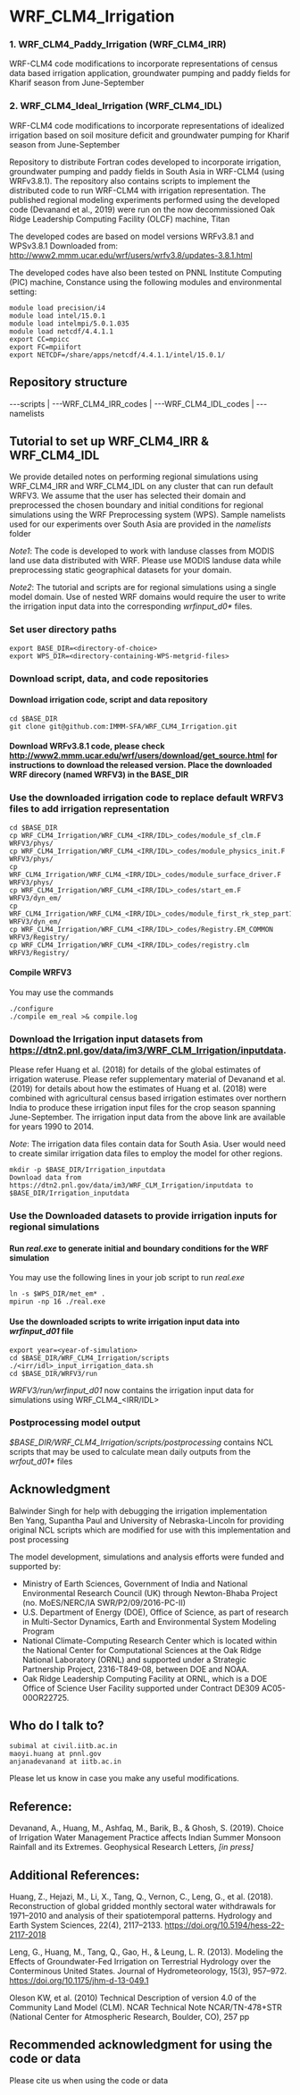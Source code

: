 # WRF_CLM4_Irrigation
### 1. WRF_CLM4_Paddy_Irrigation (WRF_CLM4_IRR)
WRF-CLM4 code modifications to incorporate representations of census data based irrigation application, groundwater pumping and paddy fields for Kharif season from June-September
### 2. WRF_CLM4_Ideal_Irrigation (WRF_CLM4_IDL)
WRF-CLM4 code modifications to incorporate representations of idealized irrigation based on soil mositure deficit and groundwater pumping for Kharif season from June-September


Repository to distribute Fortran codes developed to incorporate irrigation, groundwater pumping and paddy fields in South Asia in WRF-CLM4 (using WRFv3.8.1). The repository also contains scripts to implement the distributed code to run WRF-CLM4 with irrigation representation. The published regional modeling experiments performed using the developed code (Devanand et al., 2019) were run on the now decommissioned Oak Ridge Leadership Computing Facility (OLCF) machine, Titan

The developed codes are based on model versions WRFv3.8.1 and WPSv3.8.1
Downloaded from: http://www2.mmm.ucar.edu/wrf/users/wrfv3.8/updates-3.8.1.html

The developed codes have also been tested on PNNL Institute Computing (PIC) machine, Constance using the following modules and environmental setting:
```
module load precision/i4
module load intel/15.0.1
module load intelmpi/5.0.1.035
module load netcdf/4.4.1.1
export CC=mpicc
export FC=mpiifort
export NETCDF=/share/apps/netcdf/4.4.1.1/intel/15.0.1/
```

## Repository structure

---scripts | ---WRF_CLM4_IRR_codes | ---WRF_CLM4_IDL_codes | ---namelists

## Tutorial to set up WRF_CLM4_IRR & WRF_CLM4_IDL
We provide detailed notes on performing regional simulations using WRF_CLM4_IRR and WRF_CLM4_IDL on any cluster that can run default WRFV3. We assume that the user has selected their domain and preprocessed the chosen boundary and initial conditions for regional simulations using the WRF Preprocessing system (WPS). Sample namelists used for our experiments over South Asia are provided in the _namelists_ folder

_Note1_: The code is developed to work with landuse classes from MODIS land use data distributed with WRF. Please use MODIS landuse data while preprocessing static geographical datasets for your domain.

_Note2_: The tutorial and scripts are for regional simulations using a single model domain. Use of nested WRF domains would require the user to write the irrigation input data into the corresponding _wrfinput_d0*_ files.

### Set user directory paths
```
export BASE_DIR=<directory-of-choice>
export WPS_DIR=<directory-containing-WPS-metgrid-files>
```
### Download script, data, and code repositories
#### Download irrigation code, script and data repository
```
cd $BASE_DIR
git clone git@github.com:IMMM-SFA/WRF_CLM4_Irrigation.git
```
#### Download WRFv3.8.1 code, please check http://www2.mmm.ucar.edu/wrf/users/download/get_source.html for instructions to download the released version. Place the downloaded WRF direcory (named WRFV3) in the BASE_DIR

### Use the downloaded irrigation code to replace default WRFV3 files to add irrigation representation
```
cd $BASE_DIR
cp WRF_CLM4_Irrigation/WRF_CLM4_<IRR/IDL>_codes/module_sf_clm.F WRFV3/phys/
cp WRF_CLM4_Irrigation/WRF_CLM4_<IRR/IDL>_codes/module_physics_init.F WRFV3/phys/
cp WRF_CLM4_Irrigation/WRF_CLM4_<IRR/IDL>_codes/module_surface_driver.F WRFV3/phys/
cp WRF_CLM4_Irrigation/WRF_CLM4_<IRR/IDL>_codes/start_em.F WRFV3/dyn_em/
cp WRF_CLM4_Irrigation/WRF_CLM4_<IRR/IDL>_codes/module_first_rk_step_part1.F WRFV3/dyn_em/
cp WRF_CLM4_Irrigation/WRF_CLM4_<IRR/IDL>_codes/Registry.EM_COMMON WRFV3/Registry/
cp WRF_CLM4_Irrigation/WRF_CLM4_<IRR/IDL>_codes/registry.clm WRFV3/Registry/
```
#### Compile WRFV3
You may use the commands
```
./configure
./compile em_real >& compile.log
```
### Download the Irrigation input datasets from https://dtn2.pnl.gov/data/im3/WRF_CLM_Irrigation/inputdata.  
Please refer Huang et al. (2018) for details of the global estimates of irrigation wateruse. Please refer supplementary material of Devanand et al. (2019) for details about how the estimates of Huang et al. (2018) were combined with agricultural census based irrigation estimates over northern India to produce these irrigation input files for the crop season spanning June-September. The irrigation input data from the above link are available for years 1990 to 2014.

_Note_: The irrigation data files contain data for South Asia. User would need to create similar irrigation data files to employ the model for other regions.
```
mkdir -p $BASE_DIR/Irrigation_inputdata
Download data from https://dtn2.pnl.gov/data/im3/WRF_CLM_Irrigation/inputdata to $BASE_DIR/Irrigation_inputdata
```
### Use the Downloaded datasets to provide irrigation inputs for regional simulations
#### Run _real.exe_ to generate initial and boundary conditions for the WRF simulation
You may use the following lines in your job script to run _real.exe_
```
ln -s $WPS_DIR/met_em* .
mpirun -np 16 ./real.exe
```
#### Use the downloaded scripts to write irrigation input data into _wrfinput_d01_ file
```
export year=<year-of-simulation>
cd $BASE_DIR/WRF_CLM4_Irrigation/scripts
./<irr/idl>_input_irrigation_data.sh
cd $BASE_DIR/WRFV3/run
```
_WRFV3/run/wrfinput_d01_ now contains the irrigation input data for simulations using WRF_CLM4_<IRR/IDL>

### Postprocessing model output
_$BASE_DIR/WRF_CLM4_Irrigation/scripts/postprocessing_ contains NCL scripts that may be used to calculate mean daily outputs from the _wrfout_d01*_ files

## Acknowledgment
Balwinder Singh for help with debugging the irrigation implementation  
Ben Yang, Supantha Paul and University of Nebraska-Lincoln for providing original NCL scripts which are modified for use with this implementation and post processing  

The model development, simulations and analysis efforts were funded and supported by: 
+ Ministry of Earth Sciences, Government of India and National Environmental Research Council (UK) through Newton-Bhaba Project (no. MoES/NERC/IA SWR/P2/09/2016-PC-II)
+ U.S. Department of Energy (DOE), Office of Science, as part of research in Multi-Sector Dynamics, Earth and Environmental System Modeling Program
+ National Climate-Computing Research Center which is located within the National Center for Computational Sciences at the Oak Ridge National Laboratory (ORNL) and supported under a Strategic Partnership Project, 2316-T849-08, between DOE and NOAA.
+ Oak Ridge Leadership Computing Facility at ORNL, which is a DOE Office of Science User Facility supported under Contract DE309
AC05-00OR22725.

## Who do I talk to?
    subimal at civil.iitb.ac.in
    maoyi.huang at pnnl.gov
    anjanadevanand at iitb.ac.in
    
Please let us know in case you make any useful modifications.

## Reference:
Devanand, A., Huang, M., Ashfaq, M., Barik, B., & Ghosh, S. (2019). Choice of Irrigation Water Management Practice affects Indian Summer Monsoon Rainfall and its Extremes. Geophysical Research Letters, _[in press]_
## Additional References:
Huang, Z., Hejazi, M., Li, X., Tang, Q., Vernon, C., Leng, G., et al. (2018). Reconstruction of global gridded monthly sectoral water withdrawals for 1971–2010 and analysis of their spatiotemporal patterns. Hydrology and Earth System Sciences, 22(4), 2117–2133. https://doi.org/10.5194/hess-22-2117-2018

Leng, G., Huang, M., Tang, Q., Gao, H., & Leung, L. R. (2013). Modeling the Effects of Groundwater-Fed Irrigation on Terrestrial Hydrology over the Conterminous United States. Journal of Hydrometeorology, 15(3), 957–972. https://doi.org/10.1175/jhm-d-13-049.1

Oleson KW, et al. (2010) Technical Description of version 4.0 of the Community Land Model (CLM). NCAR Technical Note NCAR/TN-478+STR (National Center for Atmospheric Research, Boulder, CO), 257 pp

## Recommended acknowledgment for using the code or data
Please cite us when using the code or data


